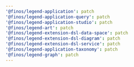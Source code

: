 ```yaml
---
'@finos/legend-application': patch
'@finos/legend-application-query': patch
'@finos/legend-application-studio': patch
'@finos/legend-art': patch
'@finos/legend-extension-dsl-data-space': patch
'@finos/legend-extension-dsl-diagram': patch
'@finos/legend-extension-dsl-service': patch
'@finos/legend-application-taxonomy': patch
'@finos/legend-graph': patch
---
```

